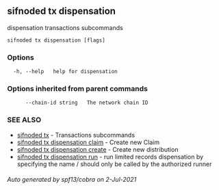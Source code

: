 ## sifnoded tx dispensation

dispensation transactions subcommands

```
sifnoded tx dispensation [flags]
```

### Options

```
  -h, --help   help for dispensation
```

### Options inherited from parent commands

```
      --chain-id string   The network chain ID
```

### SEE ALSO

* [sifnoded tx](sifnoded_tx.md)	 - Transactions subcommands
* [sifnoded tx dispensation claim](sifnoded_tx_dispensation_claim.md)	 - Create new Claim
* [sifnoded tx dispensation create](sifnoded_tx_dispensation_create.md)	 - Create new distribution
* [sifnoded tx dispensation run](sifnoded_tx_dispensation_run.md)	 - run limited records dispensation by specifying the name / should only be called by the authorized runner

###### Auto generated by spf13/cobra on 2-Jul-2021
